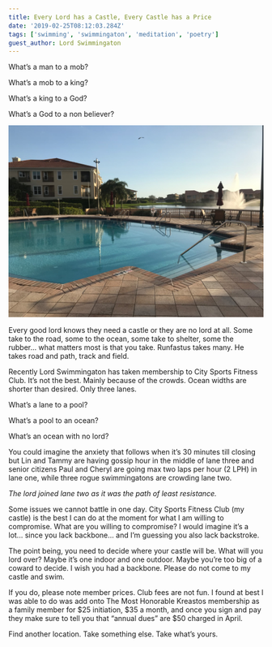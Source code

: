 ```yaml
---
title: Every Lord has a Castle, Every Castle has a Price
date: '2019-02-25T08:12:03.284Z'
tags: ['swimming', 'swimmingaton', 'meditation', 'poetry']
guest_author: Lord Swimmingaton
---
```


What’s a man to a mob?

What’s a mob to a king?

What’s a king to a God?

What’s a God to a non believer?

![You lack backstroke](./pool.jpg)

Every good lord knows they need a castle or they are no lord at all. Some take to the road, some to the ocean, some take to shelter, some the rubber… what matters most is that you take. Runfastus takes many. He takes road and path, track and field.

Recently Lord Swimmingaton has taken membership to City Sports Fitness Club. It’s not the best. Mainly because of the crowds. Ocean widths are shorter than desired. Only three lanes.


What’s a lane to a pool?

What’s a pool to an ocean?

What’s an ocean with no lord?


You could imagine the anxiety that follows when it’s 30 minutes till closing but Lin and Tammy are having gossip hour in the middle of lane three and senior citizens Paul and Cheryl are going max two laps per hour (2 LPH) in lane one, while three rogue swimmingatons are crowding lane two.

*The lord joined lane two as it was the path of least resistance.*

Some issues we cannot battle in one day. City Sports Fitness Club (my castle) is the best I can do at the moment for what I am willing to compromise. What are you willing to compromise? I would imagine it’s a lot... since you lack backbone… and I’m guessing you also lack backstroke.

The point being, you need to decide where your castle will be. What will you lord over? Maybe it’s one indoor and one outdoor. Maybe you’re too big of a coward to decide. I wish you had a backbone. Please do not come to my castle and swim.

If you do, please note member prices. Club fees are not fun. I found at best I was able to do was add onto The Most Honorable Kreastos membership as a family member for $25 initiation, $35 a month, and once you sign and pay they make sure to tell you that “annual dues” are $50 charged in April.

Find another location. Take something else. Take what’s yours.
